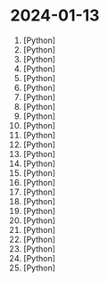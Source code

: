 # 2024-01-13

1. [](https://github.comundefined "提取微信聊天记录，将其导出成HTML、Word、CSV文档永久保存，对聊天记录进行分析生成年度聊天报告") [Python]
2. [](https://github.comundefined "Stanford DSPy: The framework for programming—not prompting—foundation models") [Python]
3. [](https://github.comundefined "💻 A fully functional local AWS cloud stack. Develop and test your cloud & Serverless apps offline") [Python]
4. [](https://github.comundefined "Dense Retrieval and Retrieval-augmented LLMs") [Python]
5. [](https://github.comundefined "LLM Maybe LongLM: Self-Extend LLM Context Window Without Tuning") [Python]
6. [](https://github.comundefined "A generative AI extension for JupyterLab") [Python]
7. [](https://github.comundefined "🔍 LLM orchestration framework to build customizable, production-ready LLM applications. Connect components (models, vector DBs, file converters) to pipelines or agents that can interact with your data. With advanced retrieval methods, it's best suited for building RAG, question answering, semantic search or conversational agent chatbots.") [Python]
8. [](https://github.comundefined "OpenChat: Advancing Open-source Language Models with Imperfect Data") [Python]
9. [](https://github.comundefined "Composable transformations of Python+NumPy programs: differentiate, vectorize, JIT to GPU/TPU, and more") [Python]
10. [](https://github.comundefined "Best Practices on Recommendation Systems") [Python]
11. [](https://github.comundefined "Streamlit — A faster way to build and share data apps.") [Python]
12. [](https://github.comundefined "A developer reference project for creating Retrieval Augmented Generation (RAG) chatbots on Windows using TensorRT-LLM") [Python]
13. [](https://github.comundefined "一个简单的 Python 脚本，可以通过语音与本地大语言模型进行对话。") [Python]
14. [](https://github.comundefined "TensorRT Extension for Stable Diffusion Web UI") [Python]
15. [](https://github.comundefined "Explore diverse LeetCode solutions in Python, C++, JavaScript, SQL, and TypeScript. Ideal for interview prep, learning, and code practice in multiple programming languages.") [Python]
16. [](https://github.comundefined "Supercharge Your Model Training") [Python]
17. [](https://github.comundefined "Open source platform for the machine learning lifecycle") [Python]
18. [](https://github.comundefined "⚡ Building applications with LLMs through composability ⚡") [Python]
19. [](https://github.comundefined "The Web framework for perfectionists with deadlines.") [Python]
20. [](https://github.comundefined "ChatGLM-6B: An Open Bilingual Dialogue Language Model | 开源双语对话语言模型") [Python]
21. [](https://github.comundefined "A collection of GPT system prompts and various prompt injection/leaking knowledge.") [Python]
22. [](https://github.comundefined "DeepSeek Coder: Let the Code Write Itself") [Python]
23. [](https://github.comundefined "Question and Answer based on Anything.") [Python]
24. [](https://github.comundefined "Stable Diffusion web UI") [Python]
25. [](https://github.comundefined "Web Pentesting Fuzz 字典,一个就够了。") [Python]
